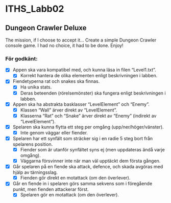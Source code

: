 # ITHS_Labb02
## Dungeon Crawler Deluxe
The mission, if I choose to accept it... Create a simple Dungeon Crawler console game.
I had no choice, it had to be done. Enjoy!


### För godkänt:
- [x] Appen ska vara kompatibel med, och kunna läsa in filen “Level1.txt”.
  - [x] Korrekt hantera de olika elementen enligt beskrivningen i labben.
- [x] Fiendetyperna rat och snakes ska finnas.
  - [x] Ha unika stats.
  - [x] Deras beteenden (rörelsemönster) ska fungera enligt beskrivningen i labben.
- [x] Appen ska ha abstrakta basklasser “LevelElement” och “Enemy”.
  - [x] Klassen “Wall” ärver direkt av “LevelElement”.
  - [x] Klasserna “Rat” och “Snake” ärver direkt av “Enemy” (indirekt av “LevelElement”).
- [x] Spelaren ska kunna flytta ett steg per omgång (upp/ner/höger/vänster).
  - [x] Inte genom väggar eller fiender.
- [x] Spelaren har ett synfält som sträcker sig i en radie 5 steg bort från spelarens position.
  - [x] Fiender som är utanför synfältet syns ej (men uppdateras ändå varje omgång).
  - [x] Väggarna försvinner inte när man väl upptäckt dem första gången.
- [x] Går spelaren på en fiende ska attack, defence, och skada avgöras med hjälp av tärningsslag.
  - [x] Fienden gör direkt en motattack (om den överlever).
- [x] Går en fiende in i spelaren görs samma sekvens som i föregående punkt, men fienden attackerar först.
  - [x] Spelaren gör en motattack (om den överlever).
